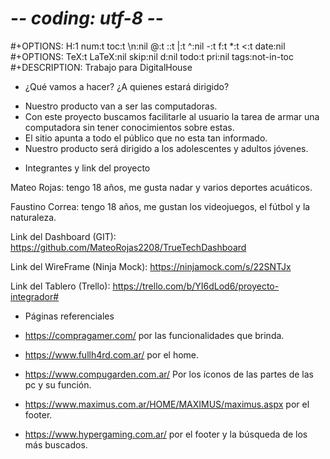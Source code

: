 
# -*- coding: utf-8 -*-
#+OPTIONS:   H:1 num:t toc:t \n:nil @:t ::t |:t ^:nil -:t f:t *:t <:t date:nil
#+OPTIONS:   TeX:t LaTeX:nil skip:nil d:nil todo:t pri:nil tags:not-in-toc
#+DESCRIPTION: Trabajo para DigitalHouse










* ¿Qué vamos a hacer? ¿A quienes estará dirigido?
- Nuestro producto van a ser las computadoras.
- Con este proyecto buscamos facilitarle al usuario la tarea de armar una computadora sin tener conocimientos sobre estas. 
- El sitio apunta a todo el público que no esta tan informado.
- Nuestro producto será dirigido a los adolescentes y adultos jóvenes.

* Integrantes y link del proyecto

Mateo Rojas: tengo 18 años, me gusta nadar y varios deportes acuáticos.


Faustino Correa: tengo 18 años, me gustan los videojuegos, el fútbol y la naturaleza.



Link del Dashboard (GIT): https://github.com/MateoRojas2208/TrueTechDashboard

Link del WireFrame (Ninja Mock): https://ninjamock.com/s/22SNTJx

Link del Tablero (Trello): https://trello.com/b/YI6dLod6/proyecto-integrador#



* Páginas referenciales

- https://compragamer.com/   por las funcionalidades que brinda.

- https://www.fullh4rd.com.ar/ por el home.

- https://www.compugarden.com.ar/ Por los íconos de las partes de las pc y su función.

- https://www.maximus.com.ar/HOME/MAXIMUS/maximus.aspx por el footer.

- https://www.hypergaming.com.ar/ por el footer y la búsqueda de los más buscados.
